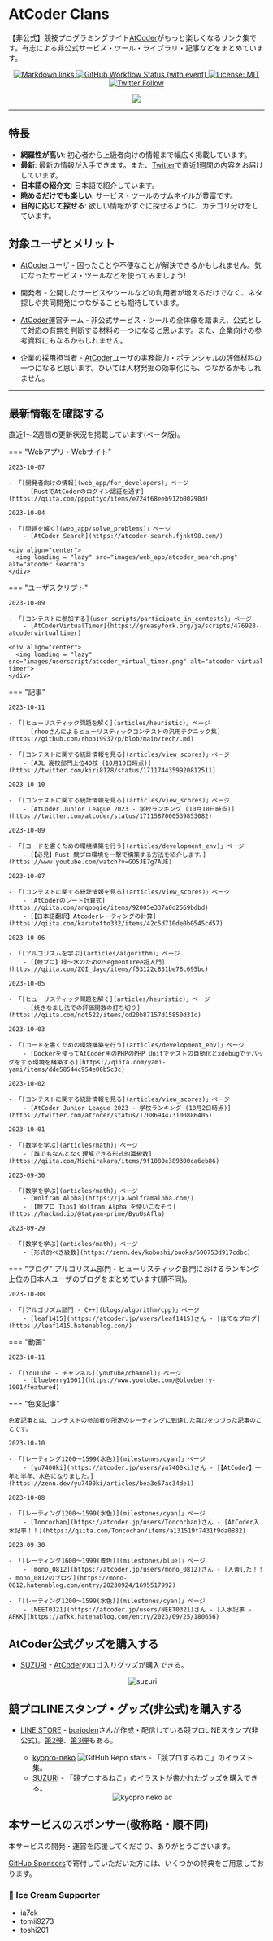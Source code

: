 # AtCoder Clans

【非公式】競技プログラミングサイト[AtCoder](https://atcoder.jp/)がもっと楽しくなるリンク集です。有志による非公式サービス・ツール・ライブラリ・記事などをまとめています。

<p align="center">
    <a href="https://github.com/KATO-Hiro/AtCoderClans/actions/workflows/link_checker.yml" target="_blank">
        <img src="https://img.shields.io/github/actions/workflow/status/KATO-Hiro/AtCoderClans/link_checker.yml?branch=master&label=Links&style=plastic" alt="Markdown links">
    </a>
    <a href="https://github.com/KATO-Hiro/AtCoderClans/actions/workflows/deploy.yml" target="_blank">
        <img src="https://img.shields.io/github/actions/workflow/status/KATO-Hiro/AtCoderClans/deploy.yml?branch=master&event=push&label=Deployment&style=plastic" alt="GitHub Workflow Status (with event)">
    </a>
    <a href="https://github.com/KATO-Hiro/AtCoderClans/blob/master/LICENSE">
        <img src="https://img.shields.io/badge/license-MIT-brightgreen.svg?style=plastic" alt="License: MIT" />
    </a>
    <a href="https://twitter.com/atcoderclans">
        <img src="https://img.shields.io/twitter/follow/AtCoderClans?style=social" alt="Twitter Follow" />
    </a>
</p>
<p align="center">
  <a href="https://github.com/sponsors/KATO-Hiro">
    <img src="https://img.shields.io/static/v1?label=Sponsor&message=%E2%9D%A4&logo=GitHub&color=ff69b4"/>
  </a>
</p>

---

## 特長

* **網羅性が高い**: 初心者から上級者向けの情報まで幅広く掲載しています。
* **最新**: 最新の情報が入手できます。また、[Twitter](https://twitter.com/atcoderclans)で直近1週間の内容をお届けしています。
* **日本語の紹介文**: 日本語で紹介しています。
* **眺めるだけでも楽しい**: サービス・ツールのサムネイルが豊富です。
* **目的に応じて探せる**: 欲しい情報がすぐに探せるように、カテゴリ分けをしています。

## 対象ユーザとメリット

- [AtCoder](https://atcoder.jp/)ユーザ - 困ったことや不便なことが解決できるかもしれません。気になったサービス・ツールなどを使ってみましょう!

- 開発者 - 公開したサービスやツールなどの利用者が増えるだけでなく、ネタ探しや共同開発につながることも期待しています。

- [AtCoder](https://atcoder.jp/)運営チーム - 非公式サービス・ツールの全体像を踏まえ、公式として対応の有無を判断する材料の一つになると思います。また、企業向けの参考資料にもなるかもしれません。

- 企業の採用担当者 - [AtCoder](https://atcoder.jp/)ユーザの実務能力・ポテンシャルの評価材料の一つになると思います。ひいては人材発掘の効率化にも、つながるかもしれません。

---

## 最新情報を確認する

直近1〜2週間の更新状況を掲載しています(ベータ版)。

=== "Webアプリ・Webサイト"

    2023-10-07

    - 「[開発者向けの情報](web_app/for_developers)」ページ
        - [RustでAtCoderのログイン認証を通す](https://qiita.com/ppputtyo/items/e724f68eeb912b00290d)

    2023-10-04

    - 「[問題を解く](web_app/solve_problems)」ページ
        - [AtCoder Search](https://atcoder-search.fjnkt98.com/)

    <div align="center">
      <img loading = "lazy" src="images/web_app/atcoder_search.png" alt="atcoder search">
    </div>

=== "ユーザスクリプト"

    2023-10-09

    - 「[コンテストに参加する](user_scripts/participate_in_contests)」ページ
        - [AtCoderVirtualTimer](https://greasyfork.org/ja/scripts/476928-atcodervirtualtimer)

    <div align="center">
      <img loading = "lazy" src="images/userscript/atcoder_virtual_timer.png" alt="atcoder virtual timer">
    </div>

=== "記事"

    2023-10-11

    - 「[ヒューリスティック問題を解く](articles/heuristic)」ページ
        - [rhooさんによるヒューリスティックコンテストの汎用テクニック集](https://github.com/rhoo19937/p/blob/main/tech/.md)

    - 「[コンテストに関する統計情報を見る](articles/view_scores)」ページ
        - [AJL 高校部門上位40校 (10月10日時点)](https://twitter.com/kiri8128/status/1711744359920812511)

    2023-10-10

    - 「[コンテストに関する統計情報を見る](articles/view_scores)」ページ
        - [AtCoder Junior League 2023 - 学校ランキング (10月10日時点)](https://twitter.com/atcoder/status/1711587000539853082)

    2023-10-09

    - 「[コードを書くための環境構築を行う](articles/development_env)」ページ
        - [【必見】Rust 競プロ環境を一撃で構築する方法を紹介します。](https://www.youtube.com/watch?v=GO5JE7g7AUE)

    2023-10-07

    - 「[コンテストに関する統計情報を見る](articles/view_scores)」ページ
        - [AtCoderのレート計算式](https://qiita.com/anqooqie/items/92005e337a0d2569bdbd)
        - [【日本語翻訳】Atcoderレーティングの計算](https://qiita.com/karutetto332/items/42c5d710de0b0545cd57)

    2023-10-06

    - 「[アルゴリズムを学ぶ](articles/algorithm)」ページ
        - [【競プロ】緑〜水のためのSegmentTree超入門](https://qiita.com/ZOI_dayo/items/f53122c831be78c695bc)

    2023-10-05

    - 「[ヒューリスティック問題を解く](articles/heuristic)」ページ
        - [焼きなまし法での評価関数の打ち切り](https://qiita.com/not522/items/cd20b87157d15850d31c)

    2023-10-03

    - 「[コードを書くための環境構築を行う](articles/development_env)」ページ
        - [Dockerを使ってAtCoder用のPHPのPHP Unitでテストの自動化とxdebugでデバッグをする環境を構築する](https://qiita.com/yami-yami/items/dde58544c954e00b5c3c)

    2023-10-02

    - 「[コンテストに関する統計情報を見る](articles/view_scores)」ページ
        - [AtCoder Junior League 2023 - 学校ランキング (10月2日時点)](https://twitter.com/atcoder/status/1708694473100886405)

    2023-10-01

    - 「[数学を学ぶ](articles/math)」ページ
        - [誰でもなんとなく理解できる形式的冪級数](https://qiita.com/Michirakara/items/9f1080e389300ca6eb86)

    2023-09-30

    - 「[数学を学ぶ](articles/math)」ページ
        - [Wolfram Alpha](https://ja.wolframalpha.com/)
        - [【競プロ Tips】Wolfram Alpha を使いこなそう](https://hackmd.io/@tatyam-prime/ByuUsAfla)

    2023-09-29

    - 「[数学を学ぶ](articles/math)」ページ
        - [形式的べき級数](https://zenn.dev/koboshi/books/600753d917cdbc)

=== "ブログ"
    アルゴリズム部門・ヒューリスティック部門におけるランキング上位の日本人ユーザのブログをまとめています(順不同)。

    2023-10-08

    - 「[アルゴリズム部門 - C++](blogs/algorithm/cpp)」ページ
        - [leaf1415](https://atcoder.jp/users/leaf1415)さん - [はてなブログ](https://leaf1415.hatenablog.com/)

=== "動画"

    2023-10-11

    - 「[YouTube - チャンネル](youtube/channel)」ページ
        - [blueberry1001](https://www.youtube.com/@blueberry-1001/featured)

=== "色変記事"

    色変記事とは、コンテストの参加者が所定のレーティングに到達した喜びをつづった記事のことです。

    2023-10-10

    - 「[レーティング1200〜1599(水色)](milestones/cyan)」ページ
        - [yu7400ki](https://atcoder.jp/users/yu7400ki)さん - [【AtCoder】一年と半年、水色になりました。](https://zenn.dev/yu7400ki/articles/bea3e57ac34de1)

    2023-10-08

    - 「[レーティング1200〜1599(水色)](milestones/cyan)」ページ
        - [Toncochan](https://atcoder.jp/users/Toncochan)さん - [AtCoder入水記事！！](https://qiita.com/Toncochan/items/a131519f7431f9da0882)

    2023-09-30

    - 「[レーティング1600〜1999(青色)](milestones/blue)」ページ
        - [mono_0812](https://atcoder.jp/users/mono_0812)さん - [入青した！！ - mono_0812のブログ](https://mono-0812.hatenablog.com/entry/20230924/1695517992)

    - 「[レーティング1200〜1599(水色)](milestones/cyan)」ページ
        - [NEET0321](https://atcoder.jp/users/NEET0321)さん - [入水記事 - AFKK](https://afkk.hatenablog.com/entry/2023/09/25/180656)

## AtCoder公式グッズを購入する

- [SUZURI](https://suzuri.jp/AtCoder) - [AtCoder](https://atcoder.jp/)のロゴ入りグッズが購入できる。

    <div align="center">
        <img loading = "lazy" src="images/web_app/suzuri.png" alt="suzuri">
    </div>

## 競プロLINEスタンプ・グッズ(非公式)を購入する

- [LINE STORE](https://store.line.me/stickershop/product/22113834/en) - [burioden](https://atcoder.jp/users/burioden)さんが作成・配信している競プロLINEスタンプ(非公式)。[第2弾](https://store.line.me/stickershop/product/22810021/en)、[第3弾](https://store.line.me/stickershop/product/22851268/en)もある。
    - [kyopro-neko](https://github.com/burioden/kyopro-neko) ![GitHub Repo stars](https://img.shields.io/github/stars/burioden/kyopro-neko?style=plastic) - 「競プロするねこ」のイラスト集。
    - [SUZURI](https://suzuri.jp/burioden) - 「競プロするねこ」のイラストが書かれたグッズを購入できる。

    <div align="center">
        <img loading = "lazy" src="images/unofficial_goods/kyopro_neko_ac.jpg" alt="kyopro neko ac" />
    </div>

## 本サービスのスポンサー(敬称略・順不同)

本サービスの開発・運営を応援してくださり、ありがとうございます。

[GitHub Sponsors](https://github.com/sponsors/KATO-Hiro)で寄付していただいた方には、いくつかの特典をご用意しております。

### 🍨 Ice Cream Supporter

- ia7ck
- tomii9273
- toshi201

